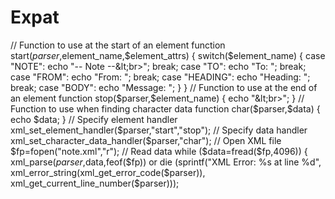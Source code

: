 # Expat
// Function to use at the start of an element function start($parser,$element_name,$element_attrs) {   switch($element_name) {     case "NOTE":     echo "-- Note --&lt;br>";     break;     case "TO":     echo "To: ";     break;     case "FROM":     echo "From: ";     break;     case "HEADING":     echo "Heading: ";     break;     case "BODY":     echo "Message: ";   } }  // Function to use at the end of an element function stop($parser,$element_name) {   echo "&lt;br>"; }  // Function to use when finding character data function char($parser,$data) {   echo $data; }  // Specify element handler xml_set_element_handler($parser,"start","stop");  // Specify data handler xml_set_character_data_handler($parser,"char");  // Open XML file $fp=fopen("note.xml","r");  // Read data while ($data=fread($fp,4096)) {   xml_parse($parser,$data,feof($fp)) or   die (sprintf("XML Error: %s at line %d",   xml_error_string(xml_get_error_code($parser)),   xml_get_current_line_number($parser)));
